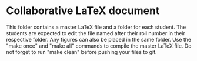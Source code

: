 # Collaborative LaTeX document

This folder contains a master LaTeX file and a folder for each student. The students are expected to edit the file named after their roll number in their respective folder. Any figures can also be placed in the same folder. Use the "make once" and "make all" commands to compile the master LaTeX file. Do not forget to run "make clean" before pushing your files to git.
